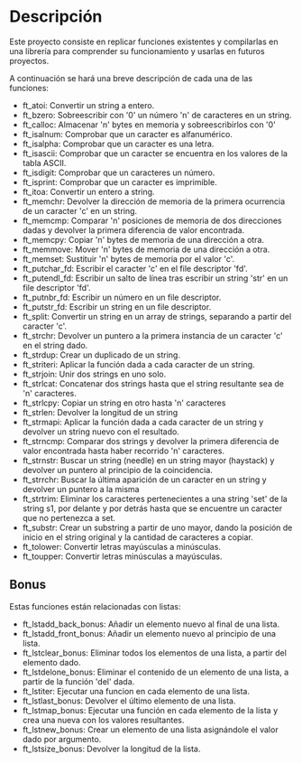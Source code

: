 <h1>Descripción</h1>
<p>Este proyecto consiste en replicar funciones existentes y compilarlas en una librería para comprender su funcionamiento y usarlas en futuros proyectos.</p>
<p>A continuación se hará una breve descripción de cada una de las funciones:<p>
<ul>
  <li>ft_atoi: Convertir un string a entero.</li>
  <li>ft_bzero: Sobreescribir con '0' un número 'n' de caracteres en un string.</li>
  <li>ft_calloc: Almacenar 'n' bytes en memoria y sobreescribirlos con '0'</li>
  <li>ft_isalnum: Comprobar que un caracter es alfanumérico.</li>
  <li>ft_isalpha: Comprobar que un caracter es una letra.</li>
  <li>ft_isascii: Comprobar que un caracter se encuentra en los valores de la tabla ASCII.</li>
  <li>ft_isdigit: Comprobar que un caracteres un número.</li>
  <li>ft_isprint: Comprobar que un caracter es imprimible.</li>
  <li>ft_itoa: Convertir un entero a string.</li>
  <li>ft_memchr: Devolver la dirección de memoria de la primera ocurrencia de un caracter 'c' en un string.</li>
  <li>ft_memcmp: Comparar 'n' posiciones de memoria de dos direcciones dadas y devolver la primera diferencia de valor encontrada.</li>
  <li>ft_memcpy: Copiar 'n' bytes de memoria de una dirección a otra.</li>
  <li>ft_memmove: Mover 'n' bytes de memoria de una dirección a otra.</li>
  <li>ft_memset: Sustituir 'n' bytes de memoria por el valor 'c'.</li>
  <li>ft_putchar_fd: Escribir el caracter 'c' en el file descriptor 'fd'.</li>
  <li>ft_putendl_fd: Escribir un salto de línea tras escribir un string 'str' en un file descriptor 'fd'.</li>
  <li>ft_putnbr_fd: Escribir un número en un file descriptor.</li>
  <li>ft_putstr_fd: Escribir un string en un file descriptor.</li>
  <li>ft_split: Convertir un string en un array de strings, separando a partir del caracter 'c'.</li>
  <li>ft_strchr: Devolver un puntero a la primera instancia de un caracter 'c' en el string dado.</li>
  <li>ft_strdup: Crear un duplicado de un string.</li>
  <li>ft_striteri: Aplicar la función dada a cada caracter de un string.</li>
  <li>ft_strjoin: Unir dos strings en uno solo.</li>
  <li>ft_strlcat: Concatenar dos strings hasta que el string resultante sea de 'n' caracteres.</l>
  <li>ft_strlcpy: Copiar un string en otro hasta 'n' caracteres</li>
  <li>ft_strlen: Devolver la longitud de un string</li>
  <li>ft_strmapi: Aplicar la función dada a cada caracter de un string y devolver un string nuevo con el resultado.</li>
  <li>ft_strncmp: Comparar dos strings y devolver la primera diferencia de valor encontrada hasta haber recorrido 'n' caracteres.</li>
  <li>ft_strnstr: Buscar un string (needle) en un string mayor (haystack) y devolver un puntero al principio de la coincidencia.</li>
  <li>ft_strrchr: Buscar la última aparición de un caracter en un string y devolver un puntero a la misma</li>
  <li>ft_strtrim: Eliminar los caracteres pertenecientes a una string 'set' de la string s1, por delante y por detrás hasta que se encuentre un caracter que no pertenezca a set.</li>
  <li>ft_substr: Crear un substring a partir de uno mayor, dando la posición de inicio en el string original y la cantidad de caracteres a copiar.</li>
  <li>ft_tolower: Convertir letras mayúsculas a minúsculas.</li>
  <li>ft_toupper: Convertir letras minúsculas a mayúsculas.</li>
</ul>

<h2>Bonus</h2>
<p>Estas funciones están relacionadas con listas:</p>
<ul>
  <li>ft_lstadd_back_bonus: Añadir un elemento nuevo al final de una lista.</li>
  <li>ft_lstadd_front_bonus: Añadir un elemento nuevo al principio de una lista.</li>
  <li>ft_lstclear_bonus: Eliminar todos los elementos de una lista, a partir del elemento dado.</li>
  <li>ft_lstdelone_bonus: Eliminar el contenido de un elemento de una lista, a partir de la función 'del' dada.</li>
  <li>ft_lstiter: Ejecutar una funcion en cada elemento de una lista.</li>
  <li>ft_lstlast_bonus: Devolver el último elemento de una lista.</li>
  <li>ft_lstmap_bonus: Ejecutar una función en cada elemento de la lista y crea una nueva con los valores resultantes. </li>
  <li>ft_lstnew_bonus: Crear un elemento de una lista asignándole el valor dado por argumento.</li>
  <li>ft_lstsize_bonus: Devolver la longitud de la lista.</li>
</ul>
